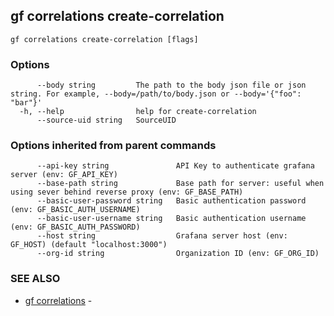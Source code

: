 ## gf correlations create-correlation



```
gf correlations create-correlation [flags]
```

### Options

```
      --body string         The path to the body json file or json string. For example, --body=/path/to/body.json or --body='{"foo": "bar"}'
  -h, --help                help for create-correlation
      --source-uid string   SourceUID
```

### Options inherited from parent commands

```
      --api-key string               API Key to authenticate grafana server (env: GF_API_KEY)
      --base-path string             Base path for server: useful when using sever behind reverse proxy (env: GF_BASE_PATH)
      --basic-user-password string   Basic authentication password (env: GF_BASIC_AUTH_USERNAME)
      --basic-user-username string   Basic authentication username (env: GF_BASIC_AUTH_PASSWORD)
      --host string                  Grafana server host (env: GF_HOST) (default "localhost:3000")
      --org-id string                Organization ID (env: GF_ORG_ID)
```

### SEE ALSO

* [gf correlations](gf_correlations.md)	 - 

